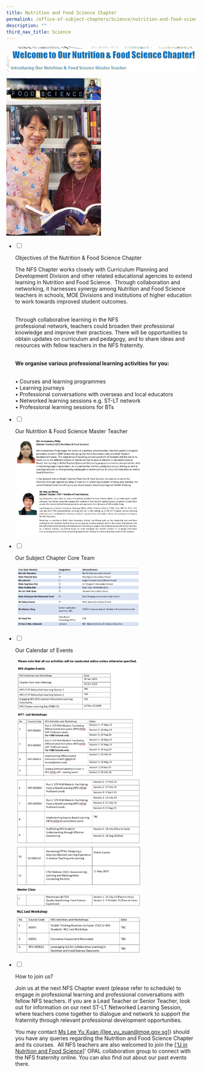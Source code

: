 ```yaml
---
title: Nutrition and Food Science Chapter
permalink: /office-of-subject-chapters/Science/nutrition-and-food-science-chapter/
description: ""
third_nav_title: Science
---
```

![](/images/nfsc1.png)

<img src="/images/nfsc10.png" style="width:50%">
<img src="/images/nfc-01.png" style="width:50%">

<ul class="jekyllcodex_accordion">  
  
<li>  
  
<input type="checkbox" id="accordion1">  
  
<label for="accordion1">Objectives of the Nutrition &amp; Food Science Chapter</label>  
  
<div>  
  
<p>
The NFS Chapter works closely with Curriculum Planning and Development Division and other related educational agencies to extend learning in Nutrition and Food Science. &nbsp;Through collaboration and networking, it harnesses synergy among Nutrition and Food Science teachers in schools, MOE Divisions and institutions of higher education to work towards improved student outcomes.<br><br>

Through collaborative learning in&nbsp;the NFS professional&nbsp;network,&nbsp;teachers&nbsp;could broaden&nbsp;their professional knowledge and improve their practices. There will be opportunities to obtain updates on curriculum and pedagogy, and to&nbsp;share ideas and resources with fellow teachers in the NFS&nbsp;fraternity.<br><br>

<b>We organise various professional learning activities for you:</b> <br><br>

•   Courses and learning programmes<br>
•   Learning journeys<br>
•   Professional conversations with overseas and local educators<br>
•   Networked learning sessions e.g. ST-LT network<br>
•   Professional learning sessions for BTs
</p>  
  
</div>  
  
</li>  
<li>  
  
<input type="checkbox" id="accordion2">  
  
<label for="accordion2">Our Nutrition &amp; Food Science Master Teacher</label>  
  
<div>  
  
<p>

<img src="/images/nfsc2.png" style="width:70%">
<img src="/images/anglk-writeup-jan23.png" style="width:70%">

</p>  
</div>  
  
</li>  
  
<li>  
  
<input type="checkbox" id="accordion3">  
  
<label for="accordion3">Our Subject Chapter Core Team</label>  
  
<div>  
  
<p>
<img src="/images/core-tm-jan23.png" style="width:70%">
  
</p>  
  
</div>  
  
</li>  
	
<li>  
  
<input type="checkbox" id="accordion4">  
  
<label for="accordion4">Our Calendar of Events</label>  
  
<div>  
  
<p>

<img src="/images/nfs-01.png" style="width:70%"><br>
<img src="/images/nfs-02.png" style="width:70%"><br>
<img src="/images/nfs-03.png" style="width:70%"><br>
<img src="/images/nfs-04.png" style="width:70%"><br>
<img src="/images/nfs-05.png" style="width:70%"><br>
<img src="/images/nfs-06.png" style="width:70%"><br>

</p>  
  
</div>  
  
</li>  	
  
<li>  
  
<input type="checkbox" id="accordion5">  
  
<label for="accordion5">How to join us?</label>  
  
<div>  
  
<p>
Join us at the next NFS Chapter event (please refer to schedule) to engage in professional learning and professional conversations with fellow NFS teachers. If you are a Lead Teacher or Senior Teacher, look out for information on our next ST-LT Networked Learning Session, where teachers come together to dialogue and network to support the fraternity through relevant professional development opportunities.

You may contact <a href="mailto:lee_yu_xuan@moe.gov.sg">Ms Lee Yu Xuan ([lee_yu_xuan@moe.gov.sg])</a>  should you have any queries regarding the Nutrition and Food Science Chapter and its courses.&nbsp; All NFS teachers are also welcomed to join the&nbsp;<a href="https://safe.menlosecurity.com/https:/www.opal2.moe.edu.sg/csl/s/F3CD3238-F6EB-4339-A455-34A69A694455/topic/manage">[‘U in Nutrition and Food Science]</a>’ OPAL collaboration group to connect with the NFS fraternity online. You can also find out about our past events there.
</p>  
	
</div>  
	
	
  
</li>  		
</ul>